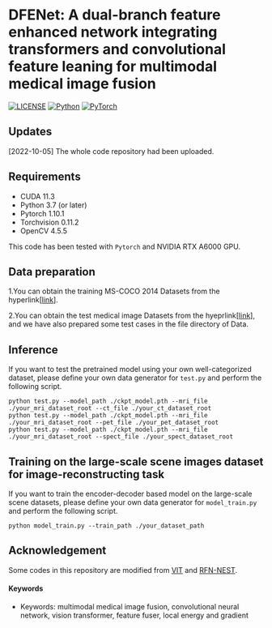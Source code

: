 # DFENet: A dual-branch feature enhanced network integrating transformers and convolutional feature leaning for multimodal medical image fusion


[![LICENSE](https://img.shields.io/badge/license-MIT-green)](https://github.com/wdhudiekou/UMF-CMGR/blob/main/LICENSE)
[![Python](https://img.shields.io/badge/python-3.7-blue.svg)](https://www.python.org/)
[![PyTorch](https://img.shields.io/badge/pytorch-1.6.0-%237732a8)](https://pytorch.org/)


## Updates
[2022-10-05] The whole code repository had been uploaded.


## Requirements
- CUDA 11.3
- Python 3.7 (or later)
- Pytorch 1.10.1
- Torchvision 0.11.2
- OpenCV 4.5.5


This code has been tested with `Pytorch` and NVIDIA RTX A6000 GPU.


## Data preparation
1.You can obtain the training MS-COCO 2014 Datasets from the hyperlink[[link](https://cocodataset.org/#download)].

2.You can obtain the test medical image Datasets from the hyeprlink[[link](http://www.med.harvard.edu/AANlIB/home.html)], and we have also prepared some test cases in the file directory of Data.


## Inference
If you want to test the pretrained model using your own well-categorized dataset, please define your own data generator for `test.py` and perform the following script.
```
python test.py --model_path ./ckpt_model.pth --mri_file ./your_mri_dataset_root --ct_file ./your_ct_dataset_root
python test.py --model_path ./ckpt_model.pth --mri_file ./your_mri_dataset_root --pet_file ./your_pet_dataset_root
python test.py --model_path ./ckpt_model.pth --mri_file ./your_mri_dataset_root --spect_file ./your_spect_dataset_root
```


## Training on the large-scale scene images dataset for image-reconstructing task
If you want to train the encoder-decoder based model on the large-scale scene datasets, please define your own data generator for `model_train.py` and perform the following script.
```
python model_train.py --train_path ./your_dataset_path
```


## Acknowledgement
Some codes in this repository are modified from [VIT](https://github.com/WZMIAOMIAO/deep-learning-for-image-processing/tree/master/pytorch_classification/vision_transformer) and [RFN-NEST](https://github.com/hli1221/imagefusion-rfn-nest).


#### Keywords
* Keywords: multimodal medical image fusion, convolutional neural network, vision transformer, feature fuser, local energy and gradient





